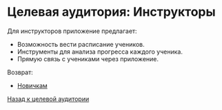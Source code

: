 # Целевая аудитория: Инструкторы

Для инструкторов приложение предлагает:
- Возможность вести расписание учеников.
- Инструменты для анализа прогресса каждого ученика.
- Прямую связь с учениками через приложение.

Возврат:
- [Новичкам](beginners.md)

[Назад к целевой аудитории](../overview.md)
